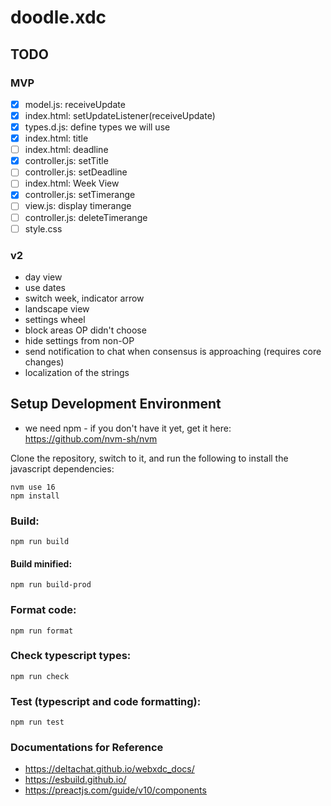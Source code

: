 # doodle.xdc

## TODO

### MVP

- [x] model.js: receiveUpdate
- [x] index.html: setUpdateListener(receiveUpdate)
- [x] types.d.js: define types we will use
- [x] index.html: title
- [ ] index.html: deadline
- [x] controller.js: setTitle
- [ ] controller.js: setDeadline
- [ ] index.html: Week View
- [x] controller.js: setTimerange
- [ ] view.js: display timerange
- [ ] controller.js: deleteTimerange
- [ ] style.css

### v2

- day view
- use dates
- switch week, indicator arrow
- landscape view
- settings wheel
- block areas OP didn't choose
- hide settings from non-OP
- send notification to chat when consensus is approaching (requires core changes)
- localization of the strings

## Setup Development Environment

* we need npm - if you don't have it yet, get it here: https://github.com/nvm-sh/nvm

Clone the repository, switch to it, and run the following to install the
javascript dependencies:

```
nvm use 16
npm install
```

### Build:

```
npm run build
```

#### Build minified:

```
npm run build-prod
```

### Format code:

```
npm run format
```

### Check typescript types:

```
npm run check
```

### Test (typescript and code formatting):

```
npm run test
```

### Documentations for Reference

- https://deltachat.github.io/webxdc_docs/
- https://esbuild.github.io/
- https://preactjs.com/guide/v10/components

